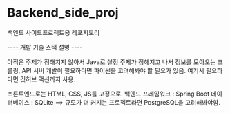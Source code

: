 # Backend_side_proj
백엔드 사이드프로젝트용 레포지토리

---- 개발 기술 스택 설명 ----

아직은 주제가 정해지지 않아서 Java로 설정
주제가 정해지고 나서 정보를 모아오는 크롤링, API 서버 개발이 필요하다면 파이썬을 고려해봐야 할 필요가 있음. 여기서 필요하다면 깃허브 액션까지 사용.

프론트엔드로는 HTML, CSS, JS를 고정으로.
백엔드 프레임워크 : Spring Boot 
데이터베이스 : SQLite ==> 규모가 더 커지는 프로젝트라면 PostgreSQL을 고려해봐야함.
